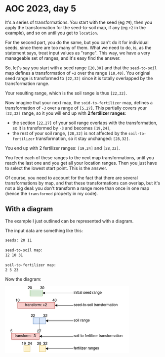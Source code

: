 # AOC 2023, day 5

It's a series of transformations. You start with the seed (eg `79`), then you apply the transformation for the seed-to-soil map, if any (eg `+2` in the example), and so on until you get to `location`.

For the second part, you do the same, but you can't do it for individual seeds, since there are too many of them. What we need to do, is, as the statement says, treat input values as "range". This way, we have a very manageable set of ranges, and it's easy find the answer.

So, let's say you start with a seed range `[20,30]` and that the `seed-to-soil` map defines a transformation of `+2` over the range `[10,40]`. You original seed range is transformed to `[22,32]` since it is totally overlapped by the transformation range.

Your resulting range, which is the soil range is thus `[22,32]`.

Now imagine that your next map, the `soid-to-fertilizer` map, defines a transformation of `-3` over a range of `[5,27]`. This partially covers your `[22,32]` range, so it you will end up with **2 fertilizer ranges**:

- the section `[22,27]` of your soil range overlaps with the transformation, so it is transformed by `-3` and becomes `[19,24]`,
- the rest of your soil range, `[28,32]` is not affected by the `soil-to-fertilizer` transformation, so it stay unchanged: `[28,32]`.

You end up with 2 fertilizer ranges: `[19,24]` and `[28,32]`.

You feed each of these ranges to the next map transformations, until you reach the last one and you get all your location ranges. Then you just have to select the lowest start point. This is the answer.

Of course, you need to account for the fact that there are several transformations by map, and that these transformations can overlap, but it's not a big deal: you don't transform a range more than once in one map (hence the `transformed` property in my code).


## With a diagram

The example I just outlined can be represented with a diagram.

The input data are something like this:

```
seeds: 20 11

seed-to-soil map:
12 10 31

soil-to-fertilizer map:
2 5 23
```

Now the diagram:

![](../../doc/day5.png)